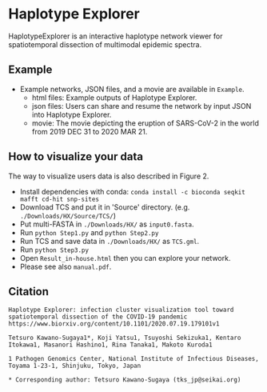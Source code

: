 # Haplotype Explorer

HaplotypeExplorer is an interactive haplotype network viewer for spatiotemporal dissection of multimodal epidemic spectra.

## Example 

- Example networks, JSON files, and a movie are available in `Example`.
  - html files: Example outputs of Haplotype Explorer.
  - json files: Users can share and resume the network by input JSON into Haplotype Explorer.
  - movie: The movie depicting the eruption of SARS-CoV-2 in the world from 2019 DEC 31 to 2020 MAR 21. 

## How to visualize your data

The way to visualize users data is also described in Figure 2. 

- Install dependencies with conda: `conda install -c bioconda seqkit mafft cd-hit snp-sites`
- Download TCS and put it in 'Source' directory. (e.g. `./Downloads/HX/Source/TCS/`)
- Put multi-FASTA in `./Downloads/HX/` as `input0.fasta`.
- Run `python Step1.py` and `python Step2.py`
- Run TCS and save data in `./Downloads/HX/` as `TCS.gml`.
- Run `python Step3.py`
- Open `Result_in-house.html` then you can explore your network.
- Please see also `manual.pdf`.

## Citation

```
Haplotype Explorer: infection cluster visualization tool toward spatiotemporal dissection of the COVID-19 pandemic
https://www.biorxiv.org/content/10.1101/2020.07.19.179101v1

Tetsuro Kawano-Sugaya1*, Koji Yatsu1, Tsuyoshi Sekizuka1, Kentaro Itokawa1, Masanori Hashino1, Rina Tanaka1, Makoto Kuroda1

1 Pathogen Genomics Center, National Institute of Infectious Diseases, Toyama 1-23-1, Shinjuku, Tokyo, Japan

* Corresponding author: Tetsuro Kawano-Sugaya (tks_jp@seikai.org)
```
